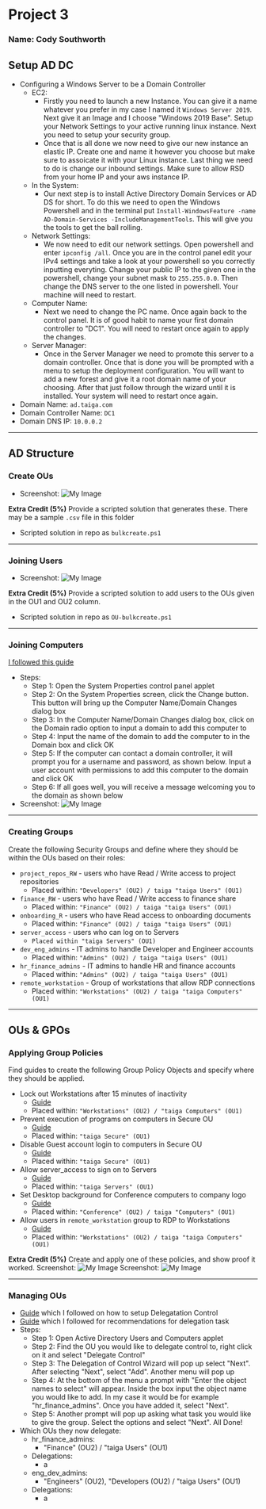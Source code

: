 # Project 3

### Name: Cody Southworth

## Setup AD DC

- Configuring a Windows Server to be a Domain Controller
  - EC2:
    - Firstly you need to launch a new Instance. You can give it a name whatever you prefer in my case I named it ```Windows Server 2019```. Next give it an Image and I choose "Windows 2019 Base". Setup your Network Settings to your active running linux instance. Next you need to setup your security group.
    - Once that is all done we now need to give our new instance an elastic IP. Create one and name it however you choose but make sure to assoicate it with your Linux instance. Last thing we need to do is change our inbound settings. Make sure to allow RSD from your home IP and your aws instance IP. 
   - In the System:
      - Our next step is to install Active Directory Domain Services or AD DS for short. To do this we need to open the Windows Powershell and in the terminal put ```Install-WindowsFeature -name AD-Domain-Services -IncludeManagementTools```. This will give you the tools to get the ball rolling.
  - Network Settings:
      - We now need to edit our network settings. Open powershell and enter ```ipconfig /all```. Once you are in the control panel edit your IPv4 settings and take a look at your powershell so you correctly inputting everyting. Change your public IP to the given one in the powershell, change your subnet mask to ```255.255.0.0```. Then change the DNS server to the one listed in powershell. Your machine will need to restart.
  - Computer Name:
    - Next we need to change the PC name. Once again back to the control panel. It is of good habit to name your first domain controller to "DC1". You will need to restart once again to apply the changes.
  - Server Manager:
    - Once in the Server Manager we need to promote this server to a domain controller. Once that is done you will be prompted with a menu to setup the deployment configuration. You will want to add a new forest and give it a root domain name of your choosing. After that just follow through the wizard until it is installed. Your system will need to restart once again. 
- Domain Name: ```ad.taiga.com```
- Domain Controller Name: ```DC1```
- Domain DNS IP: ```10.0.0.2```

---

## AD Structure

### Create OUs
- Screenshot: ![My Image](Screenshots/OUS.png)

**Extra Credit (5%)** Provide a scripted solution that generates these. There may be a sample `.csv` file in this folder
  * Scripted solution in repo as ```bulkcreate.ps1```

---

### Joining Users
- Screenshot: ![My Image](Screenshots/Users.png)

**Extra Credit (5%)** Provide a scripted solution to add users to the OUs given in the OU1 and OU2 column.
  * Scripted solution in repo as ```OU-bulkcreate.ps1```

---

### Joining Computers
[I followed this guide](https://adamtheautomator.com/add-computer-to-domain/)
- Steps:
  - Step 1: Open the System Properties control panel applet
  - Step 2: On the System Properties screen, click the Change button. This button will bring up the Computer Name/Domain Changes dialog box
  - Step 3: In the Computer Name/Domain Changes dialog box, click on the Domain radio option to input a domain to add this computer to
  - Step 4: Input the name of the domain to add the computer to in the Domain box and click OK
  - Step 5: If the computer can contact a domain controller, it will prompt you for a username and password, as shown below. Input a user account with permissions to add this computer to the domain and click OK
  - Step 6: If all goes well, you will receive a message welcoming you to the domain as shown below
- Screenshot: ![My Image](Screenshots/Joined_Computer.png)

---

### Creating Groups

Create the following Security Groups and define where they should be within the OUs based on their roles:

- `project_repos_RW` - users who have Read / Write access to project repositories
    - Placed within: ```"Developers" (OU2) / taiga "taiga Users" (OU1)```
- `finance_RW` - users who have Read / Write access to finance share
    - Placed within: ```"Finance" (OU2) / taiga "taiga Users" (OU1)```
- `onboarding_R` - users who have Read access to onboarding documents
    - Placed within: ```"Finance" (OU2) / taiga "taiga Users" (OU1)```
- `server_access` - users who can log on to Servers
    - ```Placed within "taiga Servers" (OU1)```
- `dev_eng_admins` - IT admins to handle Developer and Engineer accounts
    - Placed within: ```"Admins" (OU2) / taiga "taiga Users" (OU1)```
- `hr_finance_admins` - IT admins to handle HR and finance accounts
    - Placed within: ```"Admins" (OU2) / taiga "taiga Users" (OU1)```
- `remote_workstation` - Group of workstations that allow RDP connections
    - Placed within: ```"Workstations" (OU2) / taiga "taiga Computers" (OU1)```

---

## OUs & GPOs

### Applying Group Policies

Find guides to create the following Group Policy Objects and specify where they should be applied.

- Lock out Workstations after 15 minutes of inactivity
  - [Guide](https://community.spiceworks.com/topic/1416384-gpo-to-lock-the-computer-after-10-minutes-of-inactivity)
  - Placed within: ```"Workstations" (OU2) / "taiga Computers" (OU1)```
- Prevent execution of programs on computers in Secure OU
  - [Guide](https://www.technipages.com/prevent-users-from-running-certain-programs/)
  - Placed within: ```"taiga Secure" (OU1)```
- Disable Guest account login to computers in Secure OU
  - [Guide](https://www.lepide.com/blog/top-10-most-important-group-policy-settings-for-preventing-security-breaches)
  - Placed within: ```"taiga Secure" (OU1)```
- Allow server_access to sign on to Servers
  - [Guide](https://community.spiceworks.com/how_to/2797-restrict-computer-logons-to-a-group-of-users)
  - Placed within: ```"taiga Servers" (OU1)```
- Set Desktop background for Conference computers to company logo
  -  [Guide](https://woshub.com/setting-desktop-wallpapers-background-using-group-policy/)
  -  Placed within: ```"Conference" (OU2) / taiga "Computers" (OU1)```
- Allow users in `remote_workstation` group to RDP to Workstations
  - [Guide](https://learn.microsoft.com/en-us/answers/questions/370650/group-policy-entry-to-allow-remote-administration)
  - Placed within: ```"Workstations" (OU2) / taiga "taiga Computers" (OU1)```

**Extra Credit (5%)** Create and apply one of these policies, and show proof it worked.
Screenshot: ![My Image](Screenshots/GPO.png)
Screenshot: ![My Image](Screenshots/GPO_Dummy.png)

---

### Managing OUs
- [Guide](https://theitbros.com/active-directory-organizational-unit-ou/) which I followed on how to setup Delegatation Control
- [Guide](https://www.netwrix.com/active_directory_delegation.html) which I followed for recommendations for delegation task
- Steps:
  - Step 1: Open Active Directory Users and Computers applet
  - Step 2: Find the OU you would like to delegate control to, right click on it and select "Delegate Control"
  - Step 3: The Delegation of Control Wizard will pop up select "Next". After selecting "Next", select "Add". Another menu will pop up
  - Step 4: At the bottom of the menu a prompt with "Enter the object names to select" will appear. Inside the box input the object name you would like to add. In my case it would be for example "hr_finance_admins". Once you have added it, select "Next".
  - Step 5: Another prompt will pop up asking what task you would like to give the group. Select the options and select "Next". All Done!
- Which OUs they now delegate:
  - hr_finance_admins:
    - "Finance" (OU2) / "taiga Users" (OU1)
  - Delegations:
    - a
  - eng_dev_admins:
    - "Engineers" (OU2), "Developers (OU2) / "taiga Users" (OU1)
  - Delegations:
    - a
